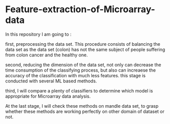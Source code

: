 # Feature-extraction-of-Microarray-data
In this repository I am going to :


first, preprocessing the data set. This procedure consists of balancing the data set as the data set (colon) has not the same subject of people suffering from colon cancer and the healthy one.


second, reducing the dimension of the data set, not only can decrease the time consumption of the classifying process, but also can increaese the accuracy of the classification with much less features. this stage is conducted with several ML based methods.


third, I will compare a plenty of classifiers to determine which model is appropriate for Microarray data analysis.


At the last stage, I will check these methods on mandle data set, to grasp whether these methods are working perfectly on other domain of dataset or not. 
